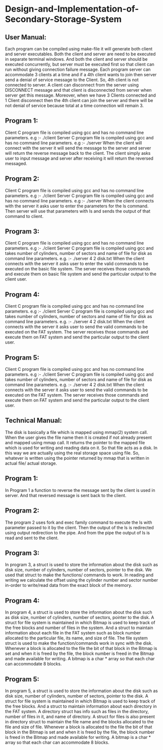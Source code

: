 # Design-and-Implementation-of-Secondary-Storage-System




## User Manual:
Each program can be compiled using make-file it will generate both client and server executables. Both the client and server are need to be executed in separate terminal windows. And both the client and server should be executed concurrently, but server must be executed first so that client can run without giving connection failure message.
Each program server can accommodate 3 clients at a time and if a 4th client wants to join then server send a denial of service message to the Client. So, 4th client is not connected to server. A client can disconnect from the server using DISCONNECT message and that client is disconnected from server when server get this message. Moreover, when we have 3 Clients connected and 1 Client disconnect then the 4th client can join the server and there will be not denial of service because total at a time connection will remain 3.



## Program 1:
Client C program file is compiled using gcc and has no command line parameters.
e.g :- ./client
Server C program file is compiled using gcc and has no command line parameters.
e.g :- ./server
When the client will connect with the server it will send the message to the server and server will return the reverse message back to the client.
The client simply asks user to input message and server after receiving it will return the reversed messaged.

## Program 2:
Client C program file is compiled using gcc and has no command line parameters.
e.g :- ./client
Server C program file is compiled using gcc and has no command line parameters.
e.g :- ./server
When the client connects with the server it asks user to enter the parameters for the ls command. Then server will use that parameters with ls and sends the output of that command to client.

## Program 3:
Client C program file is compiled using gcc and has no command line parameters.
e.g :- ./client
Server C program file is compiled using gcc and takes number of cylinders, number of sectors and name of file for disk as command line parameters.
e.g. :- ./server 4 2 disk.txt
When the client connects with the server it asks user to enter the valid commands to be executed on the basic file system. The server receives those commands and execute them on basic file system and send the particular output to the client user.


## Program 4:
Client C program file is compiled using gcc and has no command line parameters.
e.g :- ./client
Server C program file is compiled using gcc and takes number of cylinders, number of sectors and name of file for disk as command line parameters.
e.g. :- ./server 4 2 disk.txt
When the client connects with the server it asks user to send the valid commands to be executed on the FAT system. The server receives those commands and execute them on FAT system and send the particular output to the client user.

## Program 5:
Client C program file is compiled using gcc and has no command line parameters.
e.g :- ./client
Server C program file is compiled using gcc and takes number of cylinders, number of sectors and name of file for disk as command line parameters.
e.g. :- ./server 4 2 disk.txt
When the client connects with the server it asks user to send the valid commands to be executed on the FAT system. The server receives those commands and execute them on FAT system and send the particular output to the client user.



## Technical Manual:


The disk is basically a file which is mapped using mmap(2) system call. When the user gives the file name then it is created if not already present and mapped using mmap call. It returns the pointer to the mapped file which is used for writing and reading data on it. So that file acts as a disk. In this way we are actually using the real storage space using file. So, whatever is written using the pointer returned by mmap that is written in actual file/ actual storage.

## Program 1:
In Program 1 a function to reverse the message sent by the client is used in server. And that reversed message is sent back to the client.


## Program 2:
The program 2 uses fork and exec family command to execute the ls with parameter passed to it by the client. Then the output of the ls is redirected using output redirection to the pipe. And from the pipe the output of ls is read and sent to the client.

## Program 3:
In program 3, a struct is used to store the information about the disk such as disk size, number of cylinders, number of sectors, pointer to the disk. We used that struct to make the functions/ commands to work. In reading and writing we calculate the offset using the cylinder number and sector number in-order to write/read data from the exact block of the memory.


## Program 4:
In program 4, a struct is used to store the information about the disk such as disk size, number of cylinders, number of sectors, pointer to the disk. A struct for file system is maintained in which Bitmap is used to keep track of the free blocks and number of files in the system. And a struct to maintain information about each file in the FAT system such as block number allocated to the particular file, its name, and size of file. The file system struct is used to make the function/commands work in sync with the disk. Whenever a block is allocated to the file the bit of that block in the Bitmap is set and when it is freed by the file, the block number is freed in the Bitmap and made available for writing. A bitmap is a char * array so that each char can accommodate 8 blocks.


## Program 5:
In program 5, a struct is used to store the information about the disk such as disk size, number of cylinders, number of sectors, pointer to the disk. A struct for file system is maintained in which Bitmap is used to keep track of the free blocks. And a struct to maintain information about each directory in the FAT system. A directory struct has info such as files in the directory, number of files in it, and name of directory. A struct for files is also present in directory struct to maintain the file name and the blocks allocated to the file and size of file. Whenever a block is allocated to the file the bit of that block in the Bitmap is set and when it is freed by the file, the block number is freed in the Bitmap and made available for writing. A bitmap is a char * array so that each char can accommodate 8 blocks.
